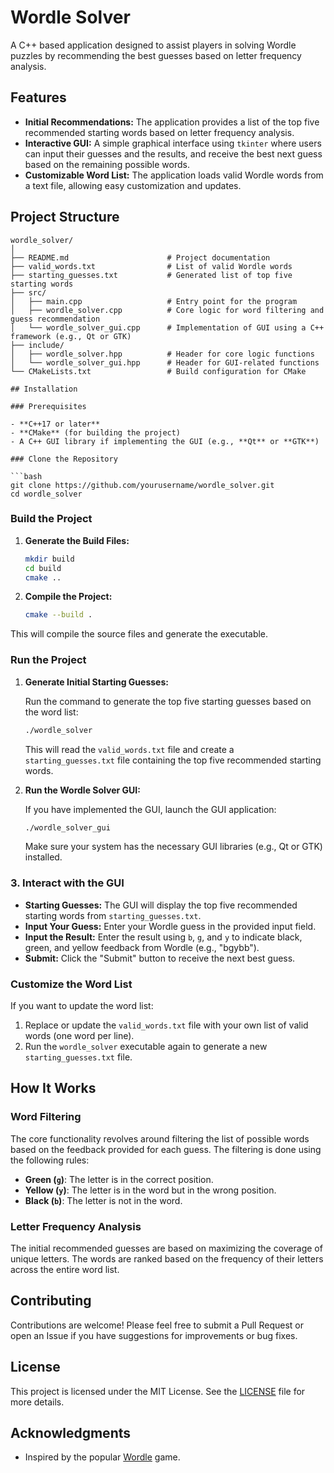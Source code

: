 # Wordle Solver

A C++ based application designed to assist players in solving Wordle puzzles by recommending the best guesses based on letter frequency analysis.

## Features

- **Initial Recommendations:** The application provides a list of the top five recommended starting words based on letter frequency analysis.
- **Interactive GUI:** A simple graphical interface using `tkinter` where users can input their guesses and the results, and receive the best next guess based on the remaining possible words.
- **Customizable Word List:** The application loads valid Wordle words from a text file, allowing easy customization and updates.

## Project Structure

```plaintext
wordle_solver/
│
├── README.md                      # Project documentation
├── valid_words.txt                # List of valid Wordle words
├── starting_guesses.txt           # Generated list of top five starting words
├── src/
│   ├── main.cpp                   # Entry point for the program
│   ├── wordle_solver.cpp          # Core logic for word filtering and guess recommendation
│   └── wordle_solver_gui.cpp      # Implementation of GUI using a C++ framework (e.g., Qt or GTK)
├── include/
│   ├── wordle_solver.hpp          # Header for core logic functions
│   └── wordle_solver_gui.hpp      # Header for GUI-related functions
└── CMakeLists.txt                 # Build configuration for CMake

## Installation

### Prerequisites

- **C++17 or later**
- **CMake** (for building the project)
- A C++ GUI library if implementing the GUI (e.g., **Qt** or **GTK**)

### Clone the Repository

```bash
git clone https://github.com/yourusername/wordle_solver.git
cd wordle_solver
```

### Build the Project

1. **Generate the Build Files:**
   ```bash
   mkdir build
   cd build
   cmake ..
   ```

2. **Compile the Project:**
   ```bash
   cmake --build .
   ```

This will compile the source files and generate the executable.

### Run the Project

1. **Generate Initial Starting Guesses:**

   Run the command to generate the top five starting guesses based on the word list:

   ```bash
   ./wordle_solver
   ```

   This will read the `valid_words.txt` file and create a `starting_guesses.txt` file containing the top five recommended starting words.

2. **Run the Wordle Solver GUI:**

   If you have implemented the GUI, launch the GUI application:

   ```bash
   ./wordle_solver_gui
   ```

   Make sure your system has the necessary GUI libraries (e.g., Qt or GTK) installed.

### 3. Interact with the GUI

- **Starting Guesses:** The GUI will display the top five recommended starting words from `starting_guesses.txt`.
- **Input Your Guess:** Enter your Wordle guess in the provided input field.
- **Input the Result:** Enter the result using `b`, `g`, and `y` to indicate black, green, and yellow feedback from Wordle (e.g., "bgybb").
- **Submit:** Click the "Submit" button to receive the next best guess.

### Customize the Word List

If you want to update the word list:

1. Replace or update the `valid_words.txt` file with your own list of valid words (one word per line).
2. Run the `wordle_solver` executable again to generate a new `starting_guesses.txt` file.

## How It Works

### Word Filtering

The core functionality revolves around filtering the list of possible words based on the feedback provided for each guess. The filtering is done using the following rules:

- **Green (`g`)**: The letter is in the correct position.
- **Yellow (`y`)**: The letter is in the word but in the wrong position.
- **Black (`b`)**: The letter is not in the word.

### Letter Frequency Analysis

The initial recommended guesses are based on maximizing the coverage of unique letters. The words are ranked based on the frequency of their letters across the entire word list.

## Contributing

Contributions are welcome! Please feel free to submit a Pull Request or open an Issue if you have suggestions for improvements or bug fixes.

## License

This project is licensed under the MIT License. See the [LICENSE](LICENSE) file for more details.

## Acknowledgments

- Inspired by the popular [Wordle](https://www.nytimes.com/games/wordle/index.html) game.
